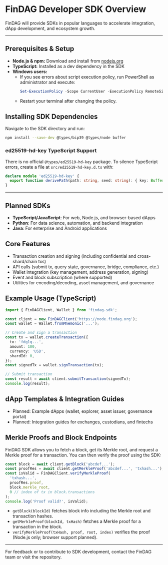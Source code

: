 # FinDAG Developer SDK Overview

FinDAG will provide SDKs in popular languages to accelerate integration, dApp development, and ecosystem growth.

---

## Prerequisites & Setup
- **Node.js & npm:** Download and install from [nodejs.org](https://nodejs.org/)
- **TypeScript:** Installed as a dev dependency in the SDK
- **Windows users:**
  - If you see errors about script execution policy, run PowerShell as administrator and execute:
    ```powershell
    Set-ExecutionPolicy -Scope CurrentUser -ExecutionPolicy RemoteSigned
    ```
  - Restart your terminal after changing the policy.

## Installing SDK Dependencies
Navigate to the SDK directory and run:
```sh
npm install --save-dev @types/bip39 @types/node buffer
```

### ed25519-hd-key TypeScript Support
There is no official `@types/ed25519-hd-key` package. To silence TypeScript errors, create a file at `src/ed25519-hd-key.d.ts` with:
```typescript
declare module 'ed25519-hd-key' {
  export function derivePath(path: string, seed: string): { key: Buffer; chainCode: Buffer };
}
```

---

## Planned SDKs
- **TypeScript/JavaScript**: For web, Node.js, and browser-based dApps
- **Python**: For data science, automation, and backend integration
- **Java**: For enterprise and Android applications

## Core Features
- Transaction creation and signing (including confidential and cross-shard/chain txs)
- API calls (submit tx, query state, governance, bridge, compliance, etc.)
- Wallet integration (key management, address generation, signing)
- Event and block subscription (where supported)
- Utilities for encoding/decoding, asset management, and governance

## Example Usage (TypeScript)
```typescript
import { FinDAGClient, Wallet } from 'findag-sdk';

const client = new FinDAGClient('https://node.findag.org');
const wallet = Wallet.fromMnemonic('...');

// Create and sign a transaction
const tx = wallet.createTransaction({
  to: 'fdg1q...',
  amount: 100,
  currency: 'USD',
  shardId: 0,
});
const signedTx = wallet.signTransaction(tx);

// Submit transaction
const result = await client.submitTransaction(signedTx);
console.log(result);
```

## dApp Templates & Integration Guides
- Planned: Example dApps (wallet, explorer, asset issuer, governance portal)
- Planned: Integration guides for exchanges, custodians, and fintechs

## Merkle Proofs and Block Endpoints

FinDAG SDK allows you to fetch a block, get its Merkle root, and request a Merkle proof for a transaction. You can then verify the proof using the SDK:

```typescript
const block = await client.getBlock('abcdef...');
const proofRes = await client.getMerkleProof('abcdef...', 'txhash...');
const isValid = FinDAGClient.verifyMerkleProof(
  'txhash...',
  proofRes.proof,
  block.merkle_root,
  0 // index of tx in block.transactions
);
console.log('Proof valid?', isValid);
```

- `getBlock(blockId)` fetches block info including the Merkle root and transaction hashes.
- `getMerkleProof(blockId, txHash)` fetches a Merkle proof for a transaction in the block.
- `verifyMerkleProof(txHash, proof, root, index)` verifies the proof (Node.js only; browser support planned).

---

For feedback or to contribute to SDK development, contact the FinDAG team or visit the repository. 